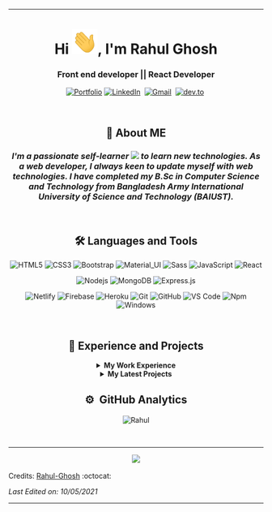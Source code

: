 -----
<div align="center">
<h1>Hi <img src="https://raw.githubusercontent.com/ABSphreak/ABSphreak/master/gifs/Hi.gif" width="50px">, I'm Rahul Ghosh</h1>
<h3>Front end developer || React Developer</h3>

<a href="https://rahul-ghosh.web.app"><img alt="Portfolio" title="Portfolio" src="https://img.shields.io/badge/-Portfolio-7CB342?style=for-the-badge&logo=koding&logoColor=white"/></a>
<a href="https://www.linkedin.com/in/rahul-ghosh555/"><img src="https://img.shields.io/badge/linkedin-%230077B5.svg?&style=for-the-badge&logo=linkedin&logoColor=white" alt="LinkedIn" /></a>&nbsp;
<a href="mailto:rahulghosh0196@gmail.com"><img src="https://img.shields.io/badge/gmail-%23D14836.svg?&style=for-the-badge&logo=gmail&logoColor=white" alt="Gmail"/></a>&nbsp;
<a href="https://dev.to/rahulghosh"><img src="https://img.shields.io/badge/dev.to-0A0A0A?style=for-the-badge&logo=dev.to&logoColor=white" alt="dev.to"/></a>&nbsp;

<br/>

## 💬  About ME

### <i>I'm <b>a passionate self-learner</b> <img src="https://github.com/TheDudeThatCode/TheDudeThatCode/blob/master/Assets/Developer.gif" width="40px"> to learn new technologies. As a web developer, I always keen to update myself with web technologies. I have completed my B.Sc in Computer Science and Technology from Bangladesh Army International University of Science and Technology <b>(BAIUST)</b>.</i>

<br/>

## 🛠  Languages and Tools 

![HTML5](https://img.shields.io/badge/-HTML5-%23E44D27?style=flat-square&logo=html5&logoColor=ffffff)
![CSS3](https://img.shields.io/badge/-CSS3-%231572B6?style=flat-square&logo=css3)
![Bootstrap](https://img.shields.io/badge/-Bootstrap-563D7C?style=flat-square&logo=Bootstrap)
![Material_UI](https://img.shields.io/badge/-Material_UI-05122A?style=flat-square&logo=material-ui)
![Sass](https://img.shields.io/badge/-Sass-%23CC6699?style=flat-square&logo=sass&logoColor=ffffff)
![JavaScript](https://img.shields.io/badge/-JavaScript-%23F7DF1C?style=flat-square&logo=javascript&logoColor=000000&labelColor=%23F7DF1C&color=%23FFCE5A)
![React](https://img.shields.io/badge/-React-20232A?style=flat-square&logo=react&logoColor=61DAFB)

![Nodejs](https://img.shields.io/badge/-Nodejs-43853D?style=flat-square&logo=Node.js&logoColor=ffffff)
![MongoDB](https://img.shields.io/badge/-MongoDB-05122A?style=flat-square&logo=mongodb)
![Express.js](https://img.shields.io/badge/-Express-23F05032?style=flat-square&logo=expressjs)

![Netlify](https://img.shields.io/badge/-Netlify-563D7C?style=flat-square&logo=netlify)
![Firebase](https://img.shields.io/badge/-Firebase-FFCA28?style=flat-square&logo=firebase&logoColor=ffffff)
![Heroku](https://img.shields.io/badge/-Heroku-430098?style=flat-square&logo=heroku)
![Git](https://img.shields.io/badge/-Git-%23F05032?style=flat-square&logo=git&logoColor=%23ffffff)
![GitHub](https://img.shields.io/badge/-GitHub-4B32C3?style=flat-square&logo=github)
![VS Code](http://img.shields.io/badge/-VS%20Code-007ACC?style=flat-square&logo=visual-studio-code&logoColor=ffffff)
![Npm](https://img.shields.io/badge/-npm-CB3837?style=flat-square&logo=npm)
![Windows](http://img.shields.io/badge/-Windows-0078D6?style=flat-square&logo=windows&logoColor=ffffff)

<br/>

<!-- start work experience section -->
## :office: Experience and Projects 

<details>
<summary><b> My Work Experience </b></summary>
<table>
  <thead>
    <tr>
      <th>Job Name</th>
      <th>Roles & responsibilities</th>
      <th>Duration</th>
    </tr>
  </thead>
  <tbody>
    <tr>
      <td align='center'><b>Web Designer (Internship)</b></td>
      <td>
         Implemented front-end design, mobile responsive, and landing pages web applications.
         Integrate different features and user interfaces on the website.
      </td>
      <td>July, 2020 - August, 2020</td>
    </tr>
  </tbody>
</table>
</details>
<!-- end work experience section -->

<!-- start work project section -->
<details>
<summary><b> My Latest Projects </b></summary>
<table>
  <thead>
    <tr>
      <th>Project Name</th>
      <th>Skills used</th>
      <th>Description</th>
    </tr>
  </thead>
  <tbody>
    <tr>
      <td><a href='https://ever-cleaner.web.app/'>Ever Cleaner</a></td>
      <td>MERN Stack</td>
      <td>A Cleaning Service Organization.</td>
    </tr>
    <tr>
      <td><a href="https://store-house-d23ac.web.app/">Store Hose</a></td>
      <td>MERN Stack</td>
      <td>A Grocery Site</td>
    </tr>
    <tr>
      <td><a href='https://rahulghosh305.github.io/architecture_layout/'>Maxitecture</a></td>
      <td>HTML5, CSS3, Bootstrap4, Jquery-plugin</td>
      <td>An Architechture landing page desing.</td>
    </tr>
  </tbody>
</table>
</details>
<!-- end work project section -->

## ⚙️ &nbsp;GitHub Analytics

<p><img align="center" src="https://github-readme-stats.vercel.app/api/top-langs?username=RahulGhosh305&show_icons=true&locale=en&layout=compact&bg_color=0,73FA79,73FDFF,7A81FF&theme=graywhite" height='200' alt="Rahul"/></p>
<p>&nbsp;

</div>

-----

<div align="center">
<img src="https://media4.giphy.com/media/3bu85lsWhBTlWcOMN6/200w.webp?cid=ecf05e477pkfme74t2pguv1lfektrnh3sqw5quijuaad2avr&rid=200w.webp&ct=g" width="300px">
</div>


Credits: [Rahul-Ghosh](https://github.com/RahulGhosh305) :octocat:

<i>Last Edited on: 10/05/2021</i>

-----

<!--
**RahulGhosh305/RahulGhosh305** is a ✨ _special_ ✨ repository because its `README.md` (this file) appears on your GitHub profile.

Here are some ideas to get you started:

- 🔭 I’m currently working on Web Development
- 🌱 I’m Keep learning ...React
- 👯 I’m looking to collaborate on Frontend-Web
- 🤔 I’m looking for help with ...
- 💬 Ask me about Front-end Web Development
- 📫 How to reach me: ...
- 😄 Pronouns: He/Him
- ⚡ Fun fact: ...
-->
